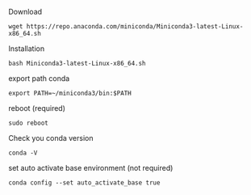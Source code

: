 
Download
```shell
wget https://repo.anaconda.com/miniconda/Miniconda3-latest-Linux-x86_64.sh
```  

Installation
```shell
bash Miniconda3-latest-Linux-x86_64.sh
```

export path conda
```shell
export PATH=~/miniconda3/bin:$PATH
```

reboot (required)
```shell
sudo reboot
```

Check you conda version
```shell
conda -V
```

set auto activate base environment (not required)
```shell
conda config --set auto_activate_base true
```